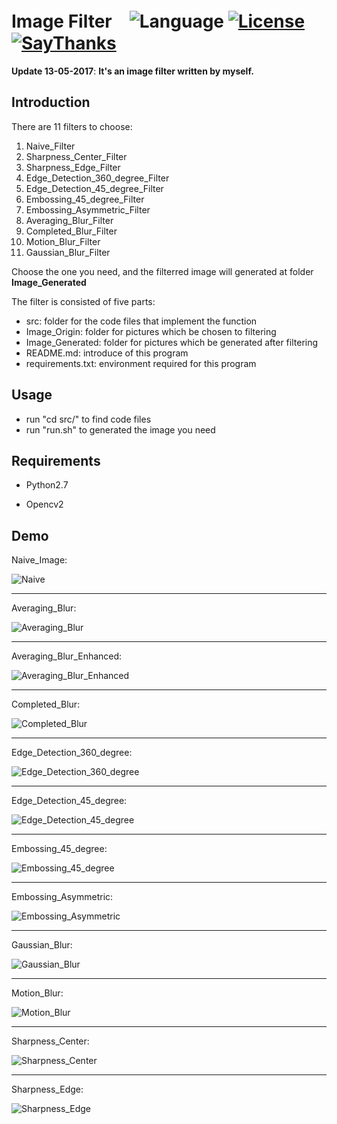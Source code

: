 # Image Filter　![Language](https://img.shields.io/badge/language-Python-orange.svg) [![License](https://img.shields.io/badge/license-MIT-blue.svg)](./LICENSE.md) [![SayThanks](https://img.shields.io/badge/say-thanks-ff69b4.svg)](https://saythanks.io/to/kamyu104)
 
__Update 13-05-2017__:   __It's an image filter written by myself.__

## Introduction


There are 11 filters to choose:

 1. Naive_Filter
 2. Sharpness_Center_Filter
 3. Sharpness_Edge_Filter
 4. Edge_Detection_360_degree_Filter
 5. Edge_Detection_45_degree_Filter
 6. Embossing_45_degree_Filter
 7. Embossing_Asymmetric_Filter
 8. Averaging_Blur_Filter
 9. Completed_Blur_Filter
 10. Motion_Blur_Filter
 11. Gaussian_Blur_Filter

Choose the one you need, and the filterred image will generated at folder **Image_Generated**


The filter is consisted of five parts:
* src: folder for the code files that implement the function
* Image_Origin: folder for pictures which be chosen to filtering
* Image_Generated: folder for pictures which be generated after filtering
* README.md: introduce of this program
* requirements.txt: environment required for this program

## Usage 

* run "cd src/" to find code files 
* run "run.sh" to generated the image you need

## Requirements

   * Python2.7

   * Opencv2

## Demo


Naive_Image:

![Naive](https://github.com/JNingWei/Image-Filter/blob/master/Image_Generated/Naive.jpg)

---

Averaging_Blur:

![Averaging_Blur](https://github.com/JNingWei/Image-Filter/blob/master/Image_Generated/Averaging_Blur.jpg)

---

Averaging_Blur_Enhanced:

![Averaging_Blur_Enhanced](https://github.com/JNingWei/Image-Filter/blob/master/Image_Generated/Averaging_Blur_Enhanced.jpg)

---

Completed_Blur:

![Completed_Blur](https://github.com/JNingWei/Image-Filter/blob/master/Image_Generated/Completed_Blur.jpg)

---

Edge_Detection_360_degree:

![Edge_Detection_360_degree](https://github.com/JNingWei/Image-Filter/blob/master/Image_Generated/Edge_Detection_360_degree.jpg)

---

Edge_Detection_45_degree:

![Edge_Detection_45_degree](https://github.com/JNingWei/Image-Filter/blob/master/Image_Generated/Edge_Detection_45_degree.jpg)

---

Embossing_45_degree:

![Embossing_45_degree](https://github.com/JNingWei/Image-Filter/blob/master/Image_Generated/Embossing_45_degree.jpg)

---

Embossing_Asymmetric:

![Embossing_Asymmetric](https://github.com/JNingWei/Image-Filter/blob/master/Image_Generated/Embossing_Asymmetric.jpg)

---

Gaussian_Blur:

![Gaussian_Blur](https://github.com/JNingWei/Image-Filter/blob/master/Image_Generated/Gaussian_Blur.jpg)

---

Motion_Blur:

![Motion_Blur](https://github.com/JNingWei/Image-Filter/blob/master/Image_Generated/Motion_Blur.jpg)

---

Sharpness_Center:

![Sharpness_Center](https://github.com/JNingWei/Image-Filter/blob/master/Image_Generated/Sharpness_Center.jpg)

---

Sharpness_Edge:

![Sharpness_Edge](https://github.com/JNingWei/Image-Filter/blob/master/Image_Generated/Sharpness_Edge.jpg)


